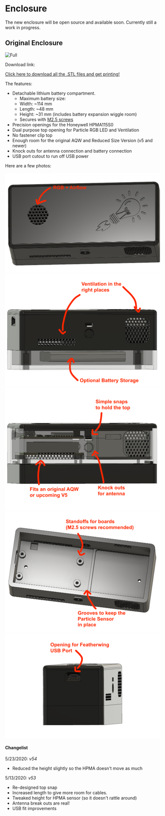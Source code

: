 # Enclosure

The new enclosure will be open source and available soon. Currently still a work in progress.

## Original Enclosure

![Full](img/DSC01983.png)

Download link:

[Click here to download all the .STL files and get printing!](downloads/Air%20Quality%20Wing%20Case%20-%20v54.zip)

The features:

- Detachable lithium battery compartment.
  - Maximum battery size:
  - Width:  ~114 mm
  - Length: ~48 mm
  - Height: ~31 mm (includes battery expansion wiggle room)
  - Secures with [M2.5 screws](https://www.mcmaster.com/96817a892)
- Precision openings for the Honeywell HPMA115S0
- Dual purpose top opening for Particle RGB LED and Ventilation
- No fastener clip top
- Enough room for the original AQW and Reduced Size Version (v5 and newer)
- Knock outs for antenna connection and battery connection
- USB port cutout to run off USB power

Here are a few photos:

![Top](img/Air_Quality_Wing_Enclosure_Top.png)
![Battery](img/Enclosure_-_Dual_-_3D_Printed_-_Battery.png)
![Boards](img/Enclosure_-_Dual_-_3D_Printed_-_Board.png)
![Inside](img/Enclosure_-_Dual_-_3D_Printed_-_Inside.png)
![USB](img/Enclosure_-_Dual_-_3D_Printed_-_Usb.png)

#### Changelist

5/23/2020: *v54*
* Reduced the height slightly so the HPMA doesn't move as much

5/13/2020: *v53*

* Re-designed top snap
* Increased length to give more room for cables.
* Tweaked height for HPMA sensor (so it doesn't rattle around)
* Antenna break outs are real!
* USB fit improvements